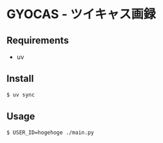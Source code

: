 # GYOCAS - ツイキャス画録

## Requirements
- uv

## Install
```sh
$ uv sync
```

## Usage

```sh
$ USER_ID=hogehoge ./main.py
```